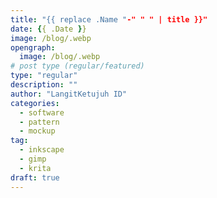 ```yaml
---
title: "{{ replace .Name "-" " " | title }}"
date: {{ .Date }}
image: /blog/.webp
opengraph:
  image: /blog/.webp
# post type (regular/featured)
type: "regular"
description: ""
author: "LangitKetujuh ID"
categories:
  - software
  - pattern
  - mockup
tag:
  - inkscape
  - gimp
  - krita
draft: true
---
```


